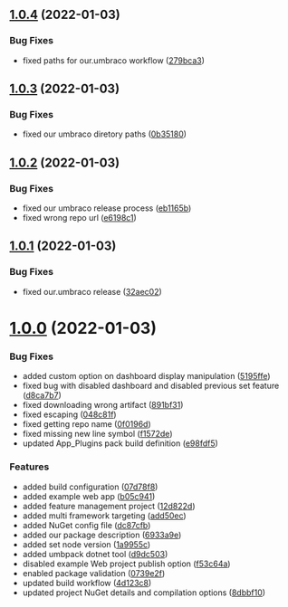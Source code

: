 ## [1.0.4](https://github.com/aochmann/Our.Umbraco.FeaturesManagementDashboard/compare/1.0.3...1.0.4) (2022-01-03)


### Bug Fixes

* fixed paths for our.umbraco workflow ([279bca3](https://github.com/aochmann/Our.Umbraco.FeaturesManagementDashboard/commit/279bca35b3283070d16a2e39e18f4ba03327ec37))



## [1.0.3](https://github.com/aochmann/Our.Umbraco.FeaturesManagementDashboard/compare/1.0.2...1.0.3) (2022-01-03)


### Bug Fixes

* fixed our umbraco diretory paths ([0b35180](https://github.com/aochmann/Our.Umbraco.FeaturesManagementDashboard/commit/0b3518099b74addeb1505a4c1198fb1a96e5f589))



## [1.0.2](https://github.com/aochmann/Our.Umbraco.FeaturesManagementDashboard/compare/1.0.1...1.0.2) (2022-01-03)


### Bug Fixes

* fixed our umbraco release process ([eb1165b](https://github.com/aochmann/Our.Umbraco.FeaturesManagementDashboard/commit/eb1165b10e598572097df23f7306fe591a3e457c))
* fixed wrong repo url ([e6198c1](https://github.com/aochmann/Our.Umbraco.FeaturesManagementDashboard/commit/e6198c1e78b6d089d3ddea9632b4c80ffdeb740d))



## [1.0.1](https://github.com/aochmann/Our.Umbraco.FeaturesManagementDashboard/compare/1.0.0...1.0.1) (2022-01-03)


### Bug Fixes

* fixed our.umbraco release ([32aec02](https://github.com/aochmann/Our.Umbraco.FeaturesManagementDashboard/commit/32aec0288fedfb56fb8a17a74e489166eedc6667))



# [1.0.0](https://github.com/aochmann/Our.Umbraco.FeaturesManagementDashboard/compare/07d78f8ca979e955cc9ca8c453a0ad19875f59ce...1.0.0) (2022-01-03)


### Bug Fixes

* added custom option on dashboard display manipulation ([5195ffe](https://github.com/aochmann/Our.Umbraco.FeaturesManagementDashboard/commit/5195ffe02206e163c7c1efb1ac024005b0bf19c3))
* fixed bug with disabled dashboard and disabled previous set feature ([d8ca7b7](https://github.com/aochmann/Our.Umbraco.FeaturesManagementDashboard/commit/d8ca7b7da252b7ccfd2bdfeedfe9746009351442))
* fixed downloading wrong artifact ([891bf31](https://github.com/aochmann/Our.Umbraco.FeaturesManagementDashboard/commit/891bf31b0bef944127584caf8cbf1fcb1f1a7631))
* fixed escaping ([048c81f](https://github.com/aochmann/Our.Umbraco.FeaturesManagementDashboard/commit/048c81f1e5680f70344b2af5686ae3ed44ee0f93))
* fixed getting repo name ([0f0196d](https://github.com/aochmann/Our.Umbraco.FeaturesManagementDashboard/commit/0f0196d105225cfe3c07f366495f2c5c9bd17e2c))
* fixed missing new line symbol ([f1572de](https://github.com/aochmann/Our.Umbraco.FeaturesManagementDashboard/commit/f1572de79fd0b5b342aaca2a8275656a80e21993))
* updated App_Plugins pack build definition ([e98fdf5](https://github.com/aochmann/Our.Umbraco.FeaturesManagementDashboard/commit/e98fdf5012909a4b9aa43cf786cfff9427e760b8))


### Features

* added build configuration ([07d78f8](https://github.com/aochmann/Our.Umbraco.FeaturesManagementDashboard/commit/07d78f8ca979e955cc9ca8c453a0ad19875f59ce))
* added example web app ([b05c941](https://github.com/aochmann/Our.Umbraco.FeaturesManagementDashboard/commit/b05c94150058cca172c32e6bfc5d99766e17fd0b))
* added feature management project ([12d822d](https://github.com/aochmann/Our.Umbraco.FeaturesManagementDashboard/commit/12d822d8c612cb2365e9781bedf3d20bb9236e13))
* added multi framework targeting ([add50ec](https://github.com/aochmann/Our.Umbraco.FeaturesManagementDashboard/commit/add50ec2e47d615f24fca86d71b5acbe8d8f4cfa))
* added NuGet config file ([dc87cfb](https://github.com/aochmann/Our.Umbraco.FeaturesManagementDashboard/commit/dc87cfb0924fd72652765c5c2ba8f17fe432d280))
* added our package description ([6933a9e](https://github.com/aochmann/Our.Umbraco.FeaturesManagementDashboard/commit/6933a9edaf7d902cb510549fd2b6d5d9fd6541e2))
* added set node version ([1a9955c](https://github.com/aochmann/Our.Umbraco.FeaturesManagementDashboard/commit/1a9955c9d98f82361d4ebd18ea0bfe966496b429))
* added umbpack dotnet tool ([d9dc503](https://github.com/aochmann/Our.Umbraco.FeaturesManagementDashboard/commit/d9dc5039f9d5a0914718297a6b90f7e017d0d4e1))
* disabled example Web project publish option ([f53c64a](https://github.com/aochmann/Our.Umbraco.FeaturesManagementDashboard/commit/f53c64adb53e5de6e74bd6a46b1eda8b212f6636))
* enabled package validation ([0739e2f](https://github.com/aochmann/Our.Umbraco.FeaturesManagementDashboard/commit/0739e2fbabc270491f40e9389b7f1f2e0f1976b3))
* updated build workflow ([4d123c8](https://github.com/aochmann/Our.Umbraco.FeaturesManagementDashboard/commit/4d123c849659fe0fcdff2f394d335fb6fc8cd324))
* updated project NuGet details and compilation options ([8dbbf10](https://github.com/aochmann/Our.Umbraco.FeaturesManagementDashboard/commit/8dbbf107a6d2bb338e57042cccfac17a70bb78d6))



